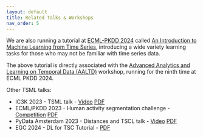 ```yaml
---
layout: default
title: Related Talks & Workshops
nav_order: 5
---
```


We are also running a tutorial at [ECML-PKDD 2024](https://ecmlpkdd.org/2024/) called [An Introduction to Machine Learning from Time Series](https://aeon-tutorials.github.io/ECML-2024/), introducing a wide variety learning tasks for those who may not be familiar with time series data.

The above tutorial is directly associated with the [Advanced Analytics and Learning on Temporal Data (AALTD)](https://ecml-aaltd.github.io/aaltd2024/) workshop, running for the ninth time at ECML PKDD 2024.

Other TSML talks:
- IC3K 2023 - TSML talk - [Video](https://vimeo.com/891085881?title=0&portrait=0) [PDF](https://github.com/aeon-toolkit/aeon-tutorials/blob/main/RelatedTalks/KDIR2023.pdf)
- ECML/PKDD 2023 - Human activity segmentation challenge - [Competition](https://ecml-aaltd.github.io/aaltd2023/challenge.html) [PDF](https://github.com/aeon-toolkit/aeon-tutorials/blob/main/RelatedTalks/SegmentationChallenge-ECML2023.pdf)
- PyData Amsterdam 2023 - Distances and TSCL talk - [Video](https://www.youtube.com/watch?v=O5cnKAUBKkg) [PDF](https://github.com/aeon-toolkit/aeon-tutorials/blob/main/RelatedTalks/PyDataAmsterdam2023.pdf)
- EGC 2024 - DL for TSC Tutorial - [PDF](https://github.com/aeon-toolkit/aeon-tutorials/blob/main/RelatedTalks/EGC2024.pdf)
